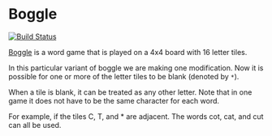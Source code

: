 Boggle
======

[![Build Status](https://travis-ci.org/zackhsi/boggle.svg?branch=master)](https://travis-ci.org/zackhsi/boggle)

[Boggle](https://en.wikipedia.org/wiki/Boggle) is a word game that is played on
a 4x4 board with 16 letter tiles.

In this particular variant of boggle we are making one modification. Now it is
possible for one or more of the letter tiles to be blank (denoted by `*`).

When a tile is blank, it can be treated as any other letter. Note that in one
game it does not have to be the same character for each word.

For example, if the tiles C, T, and * are adjacent. The words cot, cat, and cut
can all be used.
